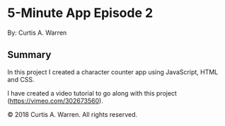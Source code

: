 # 5-Minute App Episode 2

By: Curtis A. Warren

## Summary

In this project I created a character counter app using JavaScript, HTML and CSS.

I have created a video tutorial to go along with this project (https://vimeo.com/302673560).  

© 2018 Curtis A. Warren.  All rights reserved.
